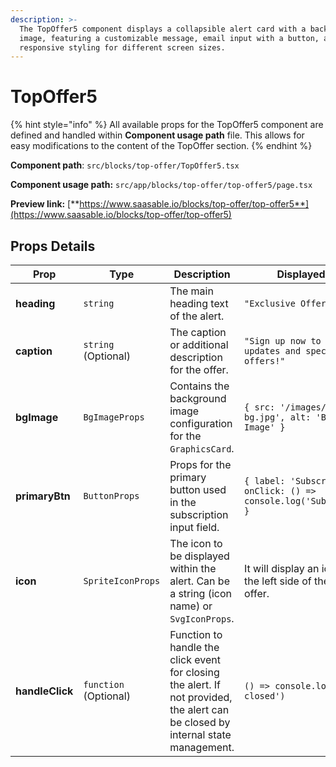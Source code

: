 ```yaml
---
description: >-
  The TopOffer5 component displays a collapsible alert card with a background
  image, featuring a customizable message, email input with a button, and
  responsive styling for different screen sizes.
---
```


# TopOffer5

{% hint style="info" %}
All available props for the TopOffer5 component are defined and handled within **Component usage path** file. This allows for easy modifications to the content of the TopOffer section.
{% endhint %}

**Component path**: `src/blocks/top-offer/TopOffer5.tsx`

**Component usage path:**  `src/app/blocks/top-offer/top-offer5/page.tsx`

**Preview link:** [**https://www.saasable.io/blocks/top-offer/top-offer5**](https://www.saasable.io/blocks/top-offer/top-offer5)

## Props Details

| Prop            | Type                  | Description                                                                                                                      | Displayed as                                                       |
| --------------- | --------------------- | -------------------------------------------------------------------------------------------------------------------------------- | ------------------------------------------------------------------ |
| **heading**     | `string`              | The main heading text of the alert.                                                                                              | `"Exclusive Offer"`                                                |
| **caption**     | `string` (Optional)   | The caption or additional description for the offer.                                                                             | `"Sign up now to receive updates and special offers!"`             |
| **bgImage**     | `BgImageProps`        | Contains the background image configuration for the `GraphicsCard`.                                                              | `{ src: '/images/offer-bg.jpg', alt: 'Background Image' }`         |
| **primaryBtn**  | `ButtonProps`         | Props for the primary button used in the subscription input field.                                                               | `{ label: 'Subscribe', onClick: () => console.log('Subscribed') }` |
| **icon**        | `SpriteIconProps`     | The icon to be displayed within the alert. Can be a string (icon name) or `SvgIconProps`.                                        | It will display an icon on the left side of the top offer.         |
| **handleClick** | `function` (Optional) | Function to handle the click event for closing the alert. If not provided, the alert can be closed by internal state management. | `() => console.log('Alert closed')`                                |
